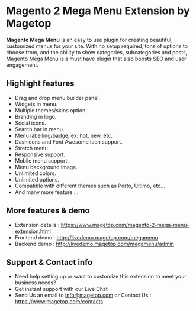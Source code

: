 # Magento 2 Mega Menu Extension by Magetop

**Magento Mega Menu** is an easy to use plugin for creating beautiful, customized menus for your site. With no setup required, tons of options to choose from, and the ability to show categories, subcategories and posts, Magento Mega Menu is a must have plugin that also boosts SEO and user engagement.

## Highlight features

- Drag and drop menu builder panel.
- Widgets in menu.
- Multiple themes/skins option.
- Branding in logo.
- Social icons.
- Search bar in menu.
- Menu labelling/badge, ex: hot, new, etc.
- Dashicons and Font Awesome icon support.
- Stretch menu.
- Responsive support.
- Mobile menu support.
- Menu background image.
- Unlimited colors.
- Unlimited options.
- Compatible with different themes such as Porto, Ultimo, etc...
- And many more feature ...

## More features & demo

- Extension details : https://www.magetop.com/magento-2-mega-menu-extension.html
- Frontend demo : http://livedemo.magetop.com/megamenu
- Backend demo : http://livedemo.magetop.com/megamenu/admin

## Support & Contact info

- Need help setting up or want to customize this extension to meet your business needs? 
- Get instant support with our Live Chat
- Send Us an email to info@magetop.com or Contact Us : https://www.magetop.com/contacts
